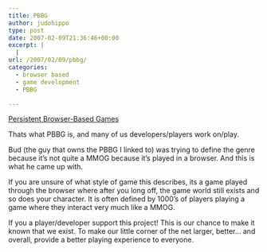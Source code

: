 ```yaml
---
title: PBBG
author: judohippo
type: post
date: 2007-02-09T21:36:46+00:00
excerpt: |
  |
url: /2007/02/09/pbbg/
categories:
  - browser based
  - game development
  - PBBG

---
```

<a href="http://www.pbbg.com/default.asp" target="_blank" rel="noopener noreferrer">Persistent Browser-Based Games </a>

Thats what PBBG is, and many of us developers/players work on/play.

Bud (the guy that owns the PBBG I linked to) was trying to define the genre because it&#8217;s not quite a MMOG because it&#8217;s played in a browser. And this is what he came up with.

If you are unsure of what style of game this describes, its a game played through the browser where after you long off, the game world still exists and so does your character. It is often defined by 1000&#8217;s of players playing a game where they interact very much like a MMOG.

If you a player/developer support this project! This is our chance to make it known that we exist. To make our little corner of the net larger, better&#8230; and overall, provide a better playing experience to everyone.